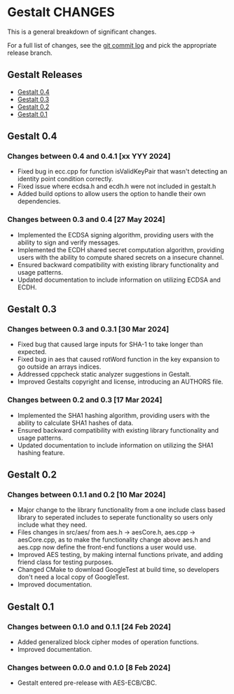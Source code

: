 Gestalt CHANGES
===============

This is a general breakdown of significant changes.

For a full list of changes, see the [git commit log][log] and pick the
appropriate release branch.

  [log]: https://github.com/HLRichardson-Git/Gestalt/commits/

Gestalt Releases
----------------

 - [Gestalt 0.4](#gestalt-04)
 - [Gestalt 0.3](#gestalt-03)
 - [Gestalt 0.2](#gestalt-02)
 - [Gestalt 0.1](#gestalt-01)

 Gestalt 0.4
-----------

### Changes between 0.4 and 0.4.1 [xx YYY 2024]

 * Fixed bug in ecc.cpp for function isValidKeyPair that wasn't detecting an identity
      point condition correctly.
 * Fixed issue where ecdsa.h and ecdh.h were not included in gestalt.h
 * Added build options to allow users the option to handle their own dependencies.

### Changes between 0.3 and 0.4 [27 May 2024]

 * Implemented the ECDSA signing algorithm, providing users with the ability to 
      sign and verify messages.
 * Implemented the ECDH shared secret computation algorithm, providing users with 
      the ability to compute shared secrets on a insecure channel.
 * Ensured backward compatibility with existing library functionality and 
       usage patterns.
 * Updated documentation to include information on utilizing ECDSA and ECDH.

 Gestalt 0.3
-----------

### Changes between 0.3 and 0.3.1 [30 Mar 2024]

 * Fixed bug that caused large inputs for SHA-1 to take longer than expected.
 * Fixed bug in aes that caused rotWord function in the key expansion to go
      outside an arrays indices.
 * Addressed cppcheck static analyzer suggestions in Gestalt.
 * Improved Gestalts copyright and license, introducing an AUTHORS file. 

### Changes between 0.2 and 0.3 [17 Mar 2024]

 * Implemented the SHA1 hashing algorithm, providing users with the ability to 
       calculate SHA1 hashes of data.
 * Ensured backward compatibility with existing library functionality and 
       usage patterns.
 * Updated documentation to include information on utilizing the SHA1 hashing 
       feature.

Gestalt 0.2
-----------

### Changes between 0.1.1 and 0.2 [10 Mar 2024]

 * Major change to the library functionality from a one include class based
       library to seperated includes to seperate functionality so users only
       include what they need.
 * Files changes in src/aes/ from aes.h -> aesCore.h, aes.cpp -> aesCore.cpp,
       as to make the functionality change above aes.h and aes.cpp now define
       the front-end functions a user would use.
 * Improved AES testing, by making internal functions private, and adding
       friend class for testing purposes.
 * Changed CMake to download GoogleTest at build time, so developers don't
       need a local copy of GoogleTest.
 * Improved documentation.

Gestalt 0.1
-----------

### Changes between 0.1.0 and 0.1.1 [24 Feb 2024]

 * Added generalized block cipher modes of operation functions.
 * Improved documentation.

### Changes between 0.0.0 and 0.1.0 [8 Feb 2024]

 * Gestalt entered pre-release with AES-ECB/CBC.
